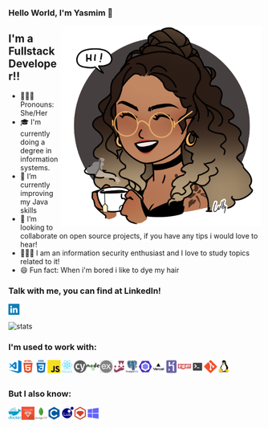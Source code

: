 ### Hello World, I'm Yasmim 👋

<img align="right" alt="GIF" src="assets/avatar.png" height="400" />

## I'm a Fullstack Developer!!

- 👩🏽‍💻 Pronouns: She/Her
- 🎓 I'm currently doing a degree in information systems.
- 🌱 I’m currently improving my Java skills
- 👯 I’m looking to collaborate on open source projects, if you have any tips i would love to hear!
- 🕵🏽‍♀️ I am an information security enthusiast and I love to study topics related to it!
- 😄 Fun fact: When i'm bored i like to dye my hair

### Talk with me, you can find at LinkedIn!

[<img align="left" alt="Yasmim | LinkedIn" width="22px" src="assets/linkedin.png" />][linkedin]

<br />
<br />

<img height="140em" align="center" alt="stats" src="https://github-readme-stats.vercel.app/api?username=yasmimc&count_private=true&theme=radical" height="400" />

### I'm used to work with:

<img title="VS Code" align="left" alt="Visual Studio Code" width="26px" src="assets\vsCode.png" />
<img title="HTML5" align="left" alt="HTML5" width="26px" src="assets\html5.png" />
<img title="CSS3" align="left" alt="CSS3" width="26px" src="assets\css3.png" />
<img title="JS Vanilla" align="left" alt="JS Vanilla" width="26px" src="assets\javascript.png" />
<img title="React" align="left" alt="React" width="26px" src="assets\react.png" />
<img title="Cypress" align="left" alt="Cypress" width="26px" src="assets\cypress.png" />
<img title="NodeJs" align="left" alt="NodeJs" width="26px" src="assets\nodejs.png" />
<img title="ExpressJs" align="left" alt="ExpressJs" width="26px" src="assets\express.png" />
<img title="Jest" align="left" alt="Jest" width="26px" src="assets\jest.png" />
<img title="PostgreSQL" align="left" alt="PostgreSQL" width="26px" src="assets\postgresql.png" />
<img title="EsLint" align="left" alt="EsLint" width="26px" src="assets\eslint.png" />
<img title="Vercel" align="left" alt="Vercel" width="26px" src="assets\vercel-deploy.png" />
<img title="Heroku" align="left" alt="Heroku" width="26px" src="assets\heroku.png" />
<img title="npm" align="left" alt="npm" width="26px" src="assets\npm.png" />
<img title="terminal" align="left" alt="terminal" width="26px" src="assets\terminal.png" />
<img title="Git" align="left" alt="Git" width="26px" src="assets\git.png" />
<img title="Linux" align="left" alt="Linux" width="26px" src="assets\linux.png" />

<br />
<br />

### But I also know:

<img title="Docker" align="left" alt="Docker" width="26px" src="assets\docker.png" />
<img title="Ruby on Reils" align="left" alt="Ruby on Reils" width="26px" src="assets\ruby.png" />
<img title="MongoDB" align="left" alt="MongoDB" width="26px" src="assets\mongodb.png" />
<img title="C Language" align="left" alt="C Language" width="26px" src="assets\c.png" />
<img title="Lua Language" align="left" alt="Lua Language" width="26px" src="assets\lua.png" />
<img title="RubyGems" align="left" alt="RubyGems" width="26px" src="assets\rubygems.png" />
<img title="Windows" align="left" alt="Windows" width="26px" src="assets\windows.png" />

[linkedin]: https://www.linkedin.com/in/yasmim-cavalcanti/
